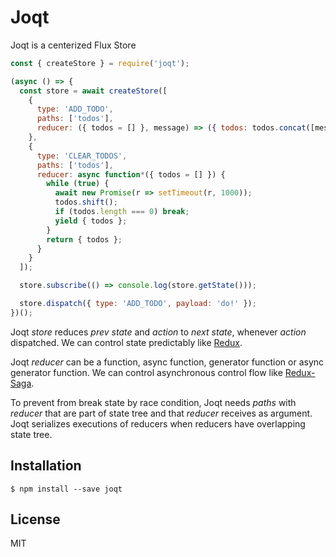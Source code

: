 # Joqt

Joqt is a centerized Flux Store

```js
const { createStore } = require('joqt');

(async () => {
  const store = await createStore([
    {
      type: 'ADD_TODO',
      paths: ['todos'],
      reducer: ({ todos = [] }, message) => ({ todos: todos.concat([message]) })
    },
    {
      type: 'CLEAR_TODOS',
      paths: ['todos'],
      reducer: async function*({ todos = [] }) {
        while (true) {
          await new Promise(r => setTimeout(r, 1000));
          todos.shift();
          if (todos.length === 0) break;
          yield { todos };
        }
        return { todos };
      }
    }
  ]);

  store.subscribe(() => console.log(store.getState()));

  store.dispatch({ type: 'ADD_TODO', payload: 'do!' });
})();
```

Joqt *store* reduces *prev state* and *action* to *next state*, whenever *action* dispatched.
We can control state predictably like [Redux](https://redux.js.org/).

Joqt *reducer* can be a function, async function, generator function or async generator function.
We can control asynchronous control flow like [Redux-Saga](https://redux-saga.js.org/).

To prevent from break state by race condition,
Joqt needs *paths* with *reducer* that are part of state tree and that *reducer* receives as argument.
Joqt serializes executions of reducers when reducers have overlapping state tree.


## Installation

```console
$ npm install --save joqt
```


## License

MIT
